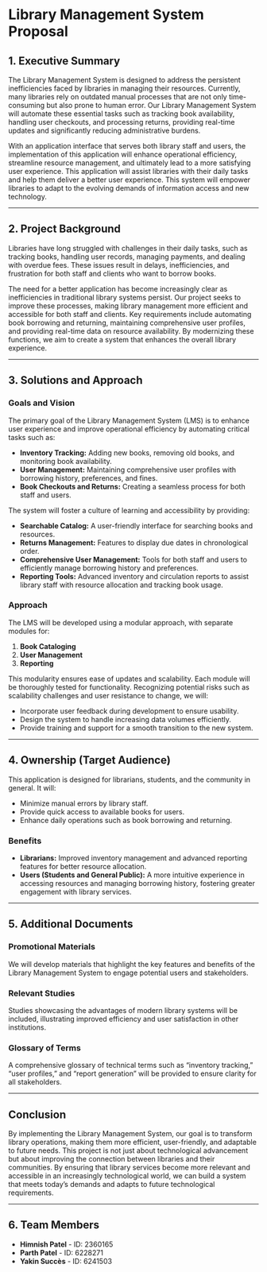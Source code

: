 # Library Management System Proposal

## 1. Executive Summary
The Library Management System is designed to address the persistent inefficiencies faced by libraries in managing their resources. Currently, many libraries rely on outdated manual processes that are not only time-consuming but also prone to human error. Our Library Management System will automate these essential tasks such as tracking book availability, handling user checkouts, and processing returns, providing real-time updates and significantly reducing administrative burdens. 

With an application interface that serves both library staff and users, the implementation of this application will enhance operational efficiency, streamline resource management, and ultimately lead to a more satisfying user experience. This application will assist libraries with their daily tasks and help them deliver a better user experience. This system will empower libraries to adapt to the evolving demands of information access and new technology.

---

## 2. Project Background
Libraries have long struggled with challenges in their daily tasks, such as tracking books, handling user records, managing payments, and dealing with overdue fees. These issues result in delays, inefficiencies, and frustration for both staff and clients who want to borrow books. 

The need for a better application has become increasingly clear as inefficiencies in traditional library systems persist. Our project seeks to improve these processes, making library management more efficient and accessible for both staff and clients. Key requirements include automating book borrowing and returning, maintaining comprehensive user profiles, and providing real-time data on resource availability. By modernizing these functions, we aim to create a system that enhances the overall library experience.

---

## 3. Solutions and Approach

### Goals and Vision
The primary goal of the Library Management System (LMS) is to enhance user experience and improve operational efficiency by automating critical tasks such as:
- **Inventory Tracking:** Adding new books, removing old books, and monitoring book availability.
- **User Management:** Maintaining comprehensive user profiles with borrowing history, preferences, and fines.
- **Book Checkouts and Returns:** Creating a seamless process for both staff and users.

The system will foster a culture of learning and accessibility by providing:
- **Searchable Catalog:** A user-friendly interface for searching books and resources.
- **Returns Management:** Features to display due dates in chronological order.
- **Comprehensive User Management:** Tools for both staff and users to efficiently manage borrowing history and preferences.
- **Reporting Tools:** Advanced inventory and circulation reports to assist library staff with resource allocation and tracking book usage.

### Approach
The LMS will be developed using a modular approach, with separate modules for:
1. **Book Cataloging**
2. **User Management**
3. **Reporting**

This modularity ensures ease of updates and scalability. Each module will be thoroughly tested for functionality. Recognizing potential risks such as scalability challenges and user resistance to change, we will:
- Incorporate user feedback during development to ensure usability.
- Design the system to handle increasing data volumes efficiently.
- Provide training and support for a smooth transition to the new system.

---

## 4. Ownership (Target Audience)
This application is designed for librarians, students, and the community in general. It will:
- Minimize manual errors by library staff.
- Provide quick access to available books for users.
- Enhance daily operations such as book borrowing and returning.

### Benefits
- **Librarians:** Improved inventory management and advanced reporting features for better resource allocation.
- **Users (Students and General Public):** A more intuitive experience in accessing resources and managing borrowing history, fostering greater engagement with library services.

---

## 5. Additional Documents

### Promotional Materials
We will develop materials that highlight the key features and benefits of the Library Management System to engage potential users and stakeholders.

### Relevant Studies
Studies showcasing the advantages of modern library systems will be included, illustrating improved efficiency and user satisfaction in other institutions.

### Glossary of Terms
A comprehensive glossary of technical terms such as “inventory tracking,” “user profiles,” and “report generation” will be provided to ensure clarity for all stakeholders.

---

## Conclusion
By implementing the Library Management System, our goal is to transform library operations, making them more efficient, user-friendly, and adaptable to future needs. This project is not just about technological advancement but about improving the connection between libraries and their communities. By ensuring that library services become more relevant and accessible in an increasingly technological world, we can build a system that meets today’s demands and adapts to future technological requirements.

---

## 6. Team Members
- **Himnish Patel** - ID: 2360165  
- **Parth Patel** - ID: 6228271  
- **Yakin Succès** - ID: 6241503
